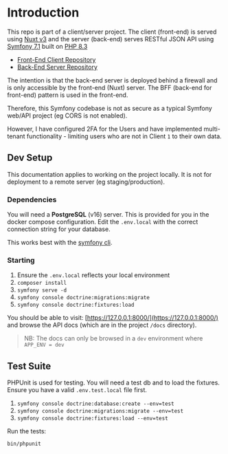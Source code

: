 # Introduction

This repo is part of a client/server project. The client (front-end) is served using
[Nuxt v3](https://nuxt.com) and the server (back-end) serves RESTful JSON API
using [Symfony 7.1](https://symfony.com) built on [PHP 8.3](https://php.net)

- [Front-End Client Repository](https://github.com/chrisnoden/nuxt-symfony-client)
- [Back-End Server Repository](https://github.com/chrisnoden/nuxt-symfony-server)

The intention is that the back-end server is deployed behind a firewall and is only
accessible by the front-end (Nuxt) server. The BFF (back-end for front-end) pattern
is used in the front-end. 

Therefore, this Symfony codebase is not as
secure as a typical Symfony web/API project (eg CORS is not enabled).

However, I have configured 2FA for the Users and have implemented multi-tenant
functionality - limiting users who are not in Client `1` to their own data. 

## Dev Setup

This documentation applies to working on the project locally. It is not for deployment
to a remote server (eg staging/production).


### Dependencies

You will need a **PostgreSQL** (v16) server. This is provided for you in the docker compose configuration.
Edit the `.env.local` with the correct connection string for your database.

This works best with the [symfony cli](https://symfony.com/download).

### Starting

1. Ensure the `.env.local` reflects your local environment
2. `composer install`
3. `symfony serve -d`
4. `symfony console doctrine:migrations:migrate`
5. `symfony console doctrine:fixtures:load`

You should be able to visit: [https://127.0.0.1:8000/](https://127.0.0.1:8000/) 
and browse the API docs (which are in the project `/docs` directory).

> NB: The docs can only be browsed in a `dev` environment where `APP_ENV = dev`


## Test Suite

PHPUnit is used for testing. You will need a test db and to load the fixtures.
Ensure you have a valid `.env.test.local` file first.

1. `symfony console doctrine:database:create --env=test`
2. `symfony console doctrine:migrations:migrate --env=test`
3. `symfony console doctrine:fixtures:load --env=test`

Run the tests:
```bash
bin/phpunit
```
